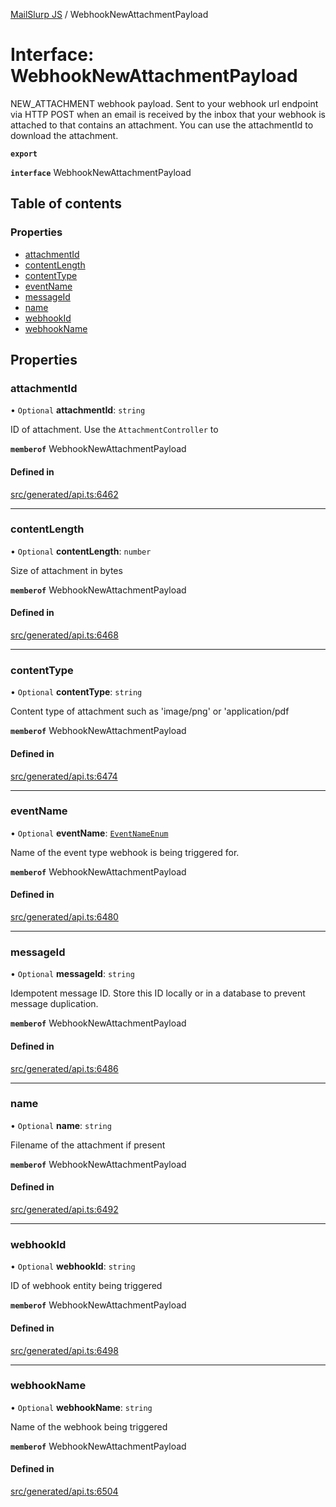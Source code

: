 [MailSlurp JS](../README.md) / WebhookNewAttachmentPayload

# Interface: WebhookNewAttachmentPayload

NEW_ATTACHMENT webhook payload. Sent to your webhook url endpoint via HTTP POST when an email is received by the inbox that your webhook is attached to that contains an attachment. You can use the attachmentId to download the attachment.

**`export`**

**`interface`** WebhookNewAttachmentPayload

## Table of contents

### Properties

- [attachmentId](WebhookNewAttachmentPayload.md#attachmentid)
- [contentLength](WebhookNewAttachmentPayload.md#contentlength)
- [contentType](WebhookNewAttachmentPayload.md#contenttype)
- [eventName](WebhookNewAttachmentPayload.md#eventname)
- [messageId](WebhookNewAttachmentPayload.md#messageid)
- [name](WebhookNewAttachmentPayload.md#name)
- [webhookId](WebhookNewAttachmentPayload.md#webhookid)
- [webhookName](WebhookNewAttachmentPayload.md#webhookname)

## Properties

### attachmentId

• `Optional` **attachmentId**: `string`

ID of attachment. Use the `AttachmentController` to

**`memberof`** WebhookNewAttachmentPayload

#### Defined in

[src/generated/api.ts:6462](https://github.com/mailslurp/mailslurp-client/blob/6534d6f/src/generated/api.ts#L6462)

___

### contentLength

• `Optional` **contentLength**: `number`

Size of attachment in bytes

**`memberof`** WebhookNewAttachmentPayload

#### Defined in

[src/generated/api.ts:6468](https://github.com/mailslurp/mailslurp-client/blob/6534d6f/src/generated/api.ts#L6468)

___

### contentType

• `Optional` **contentType**: `string`

Content type of attachment such as 'image/png' or 'application/pdf

**`memberof`** WebhookNewAttachmentPayload

#### Defined in

[src/generated/api.ts:6474](https://github.com/mailslurp/mailslurp-client/blob/6534d6f/src/generated/api.ts#L6474)

___

### eventName

• `Optional` **eventName**: [`EventNameEnum`](../enums/WebhookNewAttachmentPayload.EventNameEnum.md)

Name of the event type webhook is being triggered for.

**`memberof`** WebhookNewAttachmentPayload

#### Defined in

[src/generated/api.ts:6480](https://github.com/mailslurp/mailslurp-client/blob/6534d6f/src/generated/api.ts#L6480)

___

### messageId

• `Optional` **messageId**: `string`

Idempotent message ID. Store this ID locally or in a database to prevent message duplication.

**`memberof`** WebhookNewAttachmentPayload

#### Defined in

[src/generated/api.ts:6486](https://github.com/mailslurp/mailslurp-client/blob/6534d6f/src/generated/api.ts#L6486)

___

### name

• `Optional` **name**: `string`

Filename of the attachment if present

**`memberof`** WebhookNewAttachmentPayload

#### Defined in

[src/generated/api.ts:6492](https://github.com/mailslurp/mailslurp-client/blob/6534d6f/src/generated/api.ts#L6492)

___

### webhookId

• `Optional` **webhookId**: `string`

ID of webhook entity being triggered

**`memberof`** WebhookNewAttachmentPayload

#### Defined in

[src/generated/api.ts:6498](https://github.com/mailslurp/mailslurp-client/blob/6534d6f/src/generated/api.ts#L6498)

___

### webhookName

• `Optional` **webhookName**: `string`

Name of the webhook being triggered

**`memberof`** WebhookNewAttachmentPayload

#### Defined in

[src/generated/api.ts:6504](https://github.com/mailslurp/mailslurp-client/blob/6534d6f/src/generated/api.ts#L6504)
